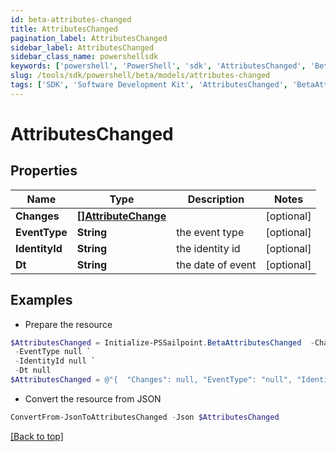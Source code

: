 ```yaml
---
id: beta-attributes-changed
title: AttributesChanged
pagination_label: AttributesChanged
sidebar_label: AttributesChanged
sidebar_class_name: powershellsdk
keywords: ['powershell', 'PowerShell', 'sdk', 'AttributesChanged', 'BetaAttributesChanged'] 
slug: /tools/sdk/powershell/beta/models/attributes-changed
tags: ['SDK', 'Software Development Kit', 'AttributesChanged', 'BetaAttributesChanged']
---
```



# AttributesChanged

## Properties

Name | Type | Description | Notes
------------ | ------------- | ------------- | -------------
**Changes** | [**[]AttributeChange**](attribute-change) |  | [optional] 
**EventType** | **String** | the event type | [optional] 
**IdentityId** | **String** | the identity id | [optional] 
**Dt** | **String** | the date of event | [optional] 

## Examples

- Prepare the resource
```powershell
$AttributesChanged = Initialize-PSSailpoint.BetaAttributesChanged  -Changes null `
 -EventType null `
 -IdentityId null `
 -Dt null
$AttributesChanged = @"{  "Changes": null, "EventType": "null", "IdentityId": "null", "Dt": "null" }"@
```

- Convert the resource from JSON
```powershell
ConvertFrom-JsonToAttributesChanged -Json $AttributesChanged
```


[[Back to top]](#) 

